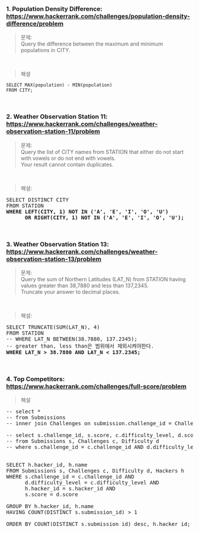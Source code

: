 ### 1. Population Density Difference: https://www.hackerrank.com/challenges/population-density-difference/problem
>문제:  
>Query the difference between the maximum and minimum populations in CITY.

&nbsp;

>해설  

```
SELECT MAX(population) - MIN(population)
FROM CITY;
```


&nbsp;
### 2. Weather Observation Station 11: https://www.hackerrank.com/challenges/weather-observation-station-11/problem
>문제:  
>Query the list of CITY names from STATION that either do not start with vowels or do not end with vowels.  
>Your result cannot contain duplicates.


&nbsp;

>해설:

<pre>
SELECT DISTINCT CITY
FROM STATION
<b>WHERE LEFT(CITY, 1) NOT IN ('A', 'E', 'I', 'O', 'U')
      OR RIGHT(CITY, 1) NOT IN ('A', 'E', 'I', 'O', 'U');</b>
</pre>





&nbsp;
### 3. Weather Observation Station 13: https://www.hackerrank.com/challenges/weather-observation-station-13/problem
>문제:  
>Query the sum of Northern Latitudes (LAT_N) from STATION having values greater than 38,7880 and less than 137,2345.  
>Truncate your answer to  decimal places.

&nbsp;

>해설:

<pre>
SELECT TRUNCATE(SUM(LAT_N), 4)
FROM STATION
-- WHERE LAT_N BETWEEN(38.7880, 137.2345);
-- greater than, less than은 범위에서 제외시켜야한다. 
<b>WHERE LAT_N > 38.7880 AND LAT_N < 137.2345;</b>
</pre>





&nbsp;
### 4. Top Competitors: https://www.hackerrank.com/challenges/full-score/problem

>해설

<pre>
-- select *
-- from Submissions
-- inner join Challenges on submission.challenge_id = Challenges.challenge_id;

-- select s.challenge_id, s.score, c.difficulty_level, d.score
-- from Submissions s, Challenges c, Difficulty d
-- where s.challenge_id = c.challenge_id AND d.difficulty_level = c.difficulty_level;


SELECT h.hacker_id, h.name 
FROM Submissions s, Challenges c, Difficulty d, Hackers h
WHERE s.challenge_id = c.challenge_id AND
      d.difficulty_level = c.difficulty_level AND
      h.hacker_id = s.hacker_id AND
      s.score = d.score
      
GROUP BY h.hacker_id, h.name
HAVING COUNT(DISTINCT s.submission_id) > 1

ORDER BY COUNT(DISTINCT s.submission_id) desc, h.hacker_id;
</pre>
